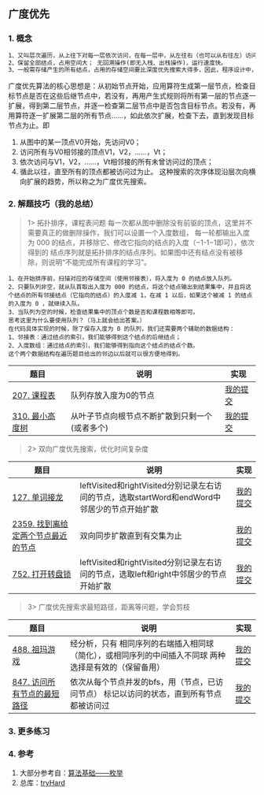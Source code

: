 ## 广度优先

### 1. 概念

```markdown
1、又叫层次遍历，从上往下对每一层依次访问，在每一层中，从左往右（也可以从右往左）访问结点，访问完一层就进入下一层，直到没有结点可以访问为止
2、保留全部结点，占用空间大； 无回溯操作(即无入栈、出栈操作)，运行速度快。
3、一般需存储产生的所有结点，占用的存储空间要比深度优先搜索大得多，因此，程序设计中，必须考虑溢出和节省内存空间的问题
```

广度优先算法的核心思想是：从初始节点开始，应用算符生成第一层节点，检查目标节点是否在这些后继节点中，若没有，再用产生式规则将所有第一层的节点逐一扩展，得到第二层节点，并逐一检查第二层节点中是否包含目标节点。若没有，再用算符逐一扩展第二层的所有节点……，如此依次扩展，检查下去，直到发现目标节点为止。即

1. 从图中的某一顶点V0开始，先访问V0；
2. 访问所有与V0相邻接的顶点V1，V2，......，Vt；
3. 依次访问与V1，V2，......，Vt相邻接的所有未曾访问过的顶点；
4. 循此以往，直至所有的顶点都被访问过为止。
这种搜索的次序体现沿层次向横向扩展的趋势，所以称之为广度优先搜索。

### 2. 解题技巧（我的总结）

> 1> 拓扑排序，课程表问题
> 每一次都从图中删除没有前驱的顶点，这里并不需要真正的做删除操作，我们可以设置一个入度数组，
> 每一轮都输出入度为 000 的结点，并移除它、修改它指向的结点的入度（−1-1−1即可），依次得到的
> 结点序列就是拓扑排序的结点序列。如果图中还有结点没有被移除，则说明“不能完成所有课程的学习”。
```text
1、在开始排序前，扫描对应的存储空间（使用邻接表），将入度为 0 的结点放入队列。
2、只要队列非空，就从队首取出入度为 000 的结点，将这个结点输出到结果集中，并且将这个结点的所有邻接结点（它指向的结点）的入度减 1，在减 1 以后，如果这个被减 1 的结点的入度为 0 ，就继续入队。
3、当队列为空的时候，检查结果集中的顶点个数是否和课程数相等即可。
思考这里为什么要使用队列？（马上就会给出答案。）
在代码具体实现的时候，除了保存入度为 0 的队列，我们还需要两个辅助的数据结构：
1、邻接表：通过结点的索引，我们能够得到这个结点的后继结点；
2、入度数组：通过结点的索引，我们能够得到指向这个结点的结点个数。
这个两个数据结构在遍历题目给出的邻边以后就可以很方便地得到。
```
> 
| 题目                                                                           | 说明                       | 实现                                                                            |
|------------------------------------------------------------------------------|--------------------------|-------------------------------------------------------------------------------|
| [207. 课程表](https://leetcode.cn/problems/course-schedule/description/) | 队列存放入度为0的节点              | [我的提交](https://leetcode.cn/problems/course-schedule/submissions/484550332/) |
| [310. 最小高度树](https://leetcode.cn/problems/minimum-height-trees/description/) | 从叶子节点向根节点不断扩散到只剩一个(或者多个) | [我的提交](https://leetcode.cn/problems/minimum-height-trees/submissions/484940211/) |

> 2> 双向广度优先搜索，优化时间复杂度

>
| 题目                                                                         | 说明                                                                 | 实现                                                                            |
|----------------------------------------------------------------------------|--------------------------------------------------------------------|-------------------------------------------------------------------------------|
| [127. 单词接龙](https://leetcode.cn/problems/word-ladder/description/) | leftVisited和rightVisited分别记录左右访问的节点，选取startWord和endWord中邻居少的节点开始扩散 | [我的提交](https://leetcode.cn/problems/word-ladder/submissions/486138990/) |
| [2359. 找到离给定两个节点最近的节点](https://leetcode.cn/problems/word-ladder/description/) | 双向同步扩散直到有交集为止                                                      | [我的提交](https://leetcode.cn/problems/find-closest-node-to-given-two-nodes/submissions/486518756/) |
| [752. 打开转盘锁](https://leetcode.cn/problems/open-the-lock/description/) | leftVisited和rightVisited分别记录左右访问的节点，选取left和right中邻居少的节点开始扩散        | [我的提交](https://leetcode.cn/problems/open-the-lock/submissions/490330789/) |

> 3> 广度优先搜索求最短路径，距离等问题，学会剪枝

>
| 题目                                                                         | 说明                                                   | 实现                                                                            |
|----------------------------------------------------------------------------|------------------------------------------------------|-------------------------------------------------------------------------------|
| [488. 祖玛游戏](https://leetcode.cn/problems/zuma-game/description/) | 经分析，只有 相同序列的右端插入相同球（简化），或相同序列的中间插入不同球 两种选择是有效的（保留备用） | [我的提交](https://leetcode.cn/problems/zuma-game/description/) |
| [847. 访问所有节点的最短路径](https://leetcode.cn/problems/shortest-path-visiting-all-nodes/description/) | 依次从每个节点并发的bfs，用（节点，已访问节点） 标记以访问的状态，直到所有节点都被访问过 | [我的提交](https://leetcode.cn/problems/shortest-path-visiting-all-nodes/submissions/533745315/)|


### 3. 更多练习


### 4. 参考
1. 大部分参考自：[算法基础——枚举](https://blog.csdn.net/weixin_45652283/article/details/131244459?utm_medium=distribute.pc_relevant.none-task-blog-2~default~baidujs_baidulandingword~default-1-131244459-blog-129442726.235^v38^pc_relevant_sort_base3&spm=1001.2101.3001.4242.2&utm_relevant_index=4) 
2. 总库：[tryHard](https://github.com/NOMADxzy/tryHard)